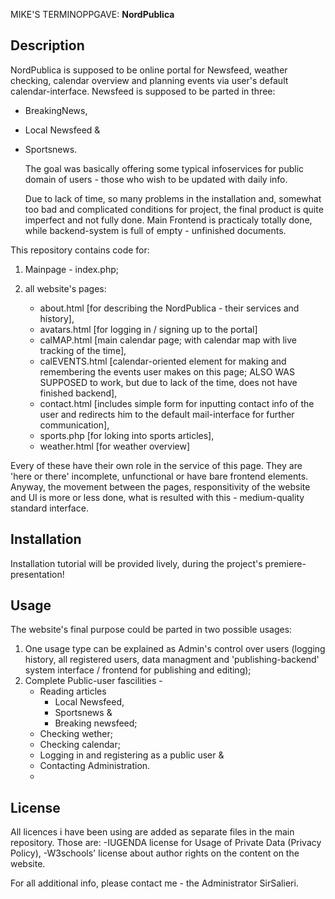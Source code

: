 MIKE'S TERMINOPPGAVE:
  __NordPublica__
  

## Description

NordPublica is supposed to be online portal for Newsfeed, weather checking, calendar overview and planning events via user's default calendar-interface.
Newsfeed is supposed to be parted in three:
- BreakingNews,
- Local Newsfeed &
- Sportsnews.

  The goal was basically offering some typical infoservices for public domain of users - those who wish to be updated with daily info. 

  Due to lack of time, so many problems in the installation and, somewhat too bad and complicated conditions for project, the final product is quite imperfect and not fully done. Main Frontend is practicaly totally done, while backend-system is full of empty - unfinished documents.
  
This repository contains code for:

1) Mainpage - index.php;
2) all website's pages:

   - about.html [for describing the NordPublica - their services and history],
   - avatars.html [for logging in / signing up to the portal]
   - calMAP.html [main calendar page; with calendar map with live tracking of the time],
   - calEVENTS.html [calendar-oriented element for making and remembering the events user makes on this page; ALSO WAS SUPPOSED to work, but due to lack of the time, does not have finished backend],
   - contact.html [includes simple form for inputting contact info of the user and redirects him to the default mail-interface for further communication],
   - sports.php [for loking into sports articles],
   - weather.html [for weather overview]

  Every of these have their own role in the service of this page. They are 'here or there' incomplete, unfunctional or have bare frontend elements.
  Anyway, the movement between the pages, responsitivity of the website and UI is more or less done, what is resulted with this - medium-quality standard interface.

## Installation

Installation tutorial will be provided lively, during the project's premiere-presentation!

## Usage

The website's final purpose could be parted in two possible usages:
1) One usage type can be explained as Admin's control over users (logging history, all registered users, data managment and 'publishing-backend' system interface / frontend for publishing and editing);
2) Complete Public-user fascilities -
   - Reading articles
      * Local Newsfeed,
      * Sportsnews &
      * Breaking newsfeed;
    - Checking wether;
    - Checking calendar;
    - Logging in and registering as a public user &
    - Contacting Administration.
    - 

## License

All licences i have been using are added as separate files in the main repository. 
Those are:
-IUGENDA license for Usage of Private Data (Privacy Policy),
-W3schools' license about author rights on the content on the website.

For all additional info, please contact me - the Administrator SirSalieri.
